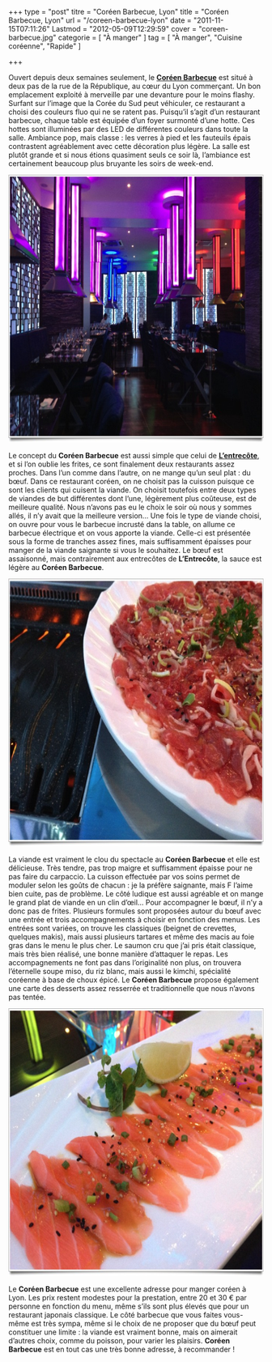 +++
type = "post"
titre = "Coréen Barbecue, Lyon"
title = "Coréen Barbecue, Lyon"
url = "/coreen-barbecue-lyon"
date = "2011-11-15T07:11:26"
Lastmod = "2012-05-09T12:29:59"
cover = "coreen-barbecue.jpg"
categorie = [ "À manger" ]
tag = [ "À manger", "Cuisine coréenne", "Rapide" ]

+++

<p>Ouvert depuis deux semaines seulement, le <strong><a href="http://www.coreenbarbecue.com">Coréen Barbecue</a></strong> est situé à deux pas de la rue de la République, au cœur du Lyon commerçant. Un bon emplacement exploité à merveille par une devanture pour le moins flashy. Surfant sur l&rsquo;image que la Corée du Sud peut véhiculer, ce restaurant a choisi des couleurs fluo qui ne se ratent pas. Puisqu&rsquo;il s&rsquo;agit d&rsquo;un restaurant barbecue, chaque table est équipée d&rsquo;un foyer surmonté d&rsquo;une hotte. Ces hottes sont illuminées par des LED de différentes couleurs dans toute la salle. Ambiance pop, mais classe : les verres à pied et les fauteuils épais contrastent agréablement avec cette décoration plus légère. La salle est plutôt grande et si nous étions quasiment seuls ce soir là, l&rsquo;ambiance est certainement beaucoup plus bruyante les soirs de week-end.</p>
<div style="text-align: center;"><img class="aligncenter" style="border-style: initial; border-color: initial; border-width: 0px;" src="coreen-barbecue-lyon.jpg" alt="Coreen barbecue lyon" width="690" height="529" border="0" /></div>
<p>Le concept du <strong>Coréen Barbecue</strong> est aussi simple que celui de <strong><a href="/2011/10/09/entrecote-lyon/">L&rsquo;entrecôte</a></strong>, et si l&rsquo;on oublie les frites, ce sont finalement deux restaurants assez proches. Dans l&rsquo;un comme dans l&rsquo;autre, on ne mange qu&rsquo;un seul plat : du bœuf. Dans ce restaurant coréen, on ne choisit pas la cuisson puisque ce sont les clients qui cuisent la viande. On choisit toutefois entre deux types de viandes de but différentes dont l&rsquo;une, légèrement plus coûteuse, est de meilleure qualité. Nous n&rsquo;avons pas eu le choix le soir où nous y sommes allés, il n&rsquo;y avait que la meilleure version… Une fois le type de viande choisi, on ouvre pour vous le barbecue incrusté dans la table, on allume ce barbecue électrique et on vous apporte la viande. Celle-ci est présentée sous la forme de tranches assez fines, mais suffisamment épaisses pour manger de la viande saignante si vous le souhaitez. Le bœuf est assaisonné, mais contrairement aux entrecôtes de <strong>L&rsquo;Entrecôte</strong>, la sauce est légère au <strong>Coréen Barbecue</strong>.</p>
<div style="text-align: center;"><img class="aligncenter" style="border-style: initial; border-color: initial; border-width: 0px;" src="lyon-coreen-barbecue.jpg" alt="Lyon coreen barbecue" width="690" height="529" border="0" /></div>
<p>La viande est vraiment le clou du spectacle au <strong>Coréen Barbecue</strong> et elle est délicieuse. Très tendre, pas trop maigre et suffisamment épaisse pour ne pas faire du carpaccio. La cuisson effectuée par vos soins permet de moduler selon les goûts de chacun : je la préfère saignante, mais F l&rsquo;aime bien cuite, pas de problème. Le côté ludique est aussi agréable et on mange le grand plat de viande en un clin d&rsquo;œil… Pour accompagner le bœuf, il n&rsquo;y a donc pas de frites. Plusieurs formules sont proposées autour du bœuf avec une entrée et trois accompagnements à choisir en fonction des menus. Les entrées sont variées, on trouve les classiques (beignet de crevettes, quelques makis), mais aussi plusieurs tartares et même des macis au foie gras dans le menu le plus cher. Le saumon cru que j&rsquo;ai pris était classique, mais très bien réalisé, une bonne manière d&rsquo;attaquer le repas. Les accompagnements ne font pas dans l&rsquo;originalité non plus, on trouvera l&rsquo;éternelle soupe miso, du riz blanc, mais aussi le kimchi, spécialité coréenne à base de choux épicé. Le <strong>Coréen Barbecue</strong> propose également une carte des desserts assez resserrée et traditionnelle que nous n&rsquo;avons pas tentée.</p>
<div style="text-align: center;"><img class="aligncenter" style="border-style: initial; border-color: initial; border-width: 0px;" src="entree-coreen-barbecue.jpg" alt="Entree coreen barbecue" width="690" height="529" border="0" /></div>
<p>Le <strong>Coréen Barbecue</strong> est une excellente adresse pour manger coréen à Lyon. Les prix restent modestes pour la prestation, entre 20 et 30 € par personne en fonction du menu, même s&rsquo;ils sont plus élevés que pour un restaurant japonais classique. Le côté barbecue que vous faites vous-même est très sympa, même si le choix de ne proposer que du bœuf peut constituer une limite : la viande est vraiment bonne, mais on aimerait d&rsquo;autres choix, comme du poisson, pour varier les plaisirs. <strong>Coréen Barbecue</strong> est en tout cas une très bonne adresse, à recommander !</p>

